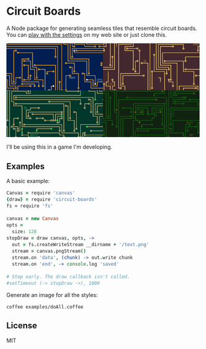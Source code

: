 # Circuit Boards

A Node package for generating seamless tiles that resemble circuit boards. You
can [play with the settings][1] on my web site or just clone this.

![circuit boards screenshot](screenshot.png)

I'll be using this in a game I'm developing.

## Examples

A basic example:

```coffeescript
Canvas = require 'canvas'
{draw} = require 'circuit-boards'
fs = require 'fs'

canvas = new Canvas
opts =
  size: 128
stopDraw = draw canvas, opts, ->
  out = fs.createWriteStream __dirname + '/text.png'
  stream = canvas.pngStream()
  stream.on 'data', (chunk) -> out.write chunk
  stream.on 'end', -> console.log 'saved'

# Stop early. The draw callback isn't called.
#setTimeout (-> stopDraw ->), 1000
```

Generate an image for all the styles:

    coffee examples/doAll.coffee

## License

MIT

[1]: http://old.nechifor.net/circuits
